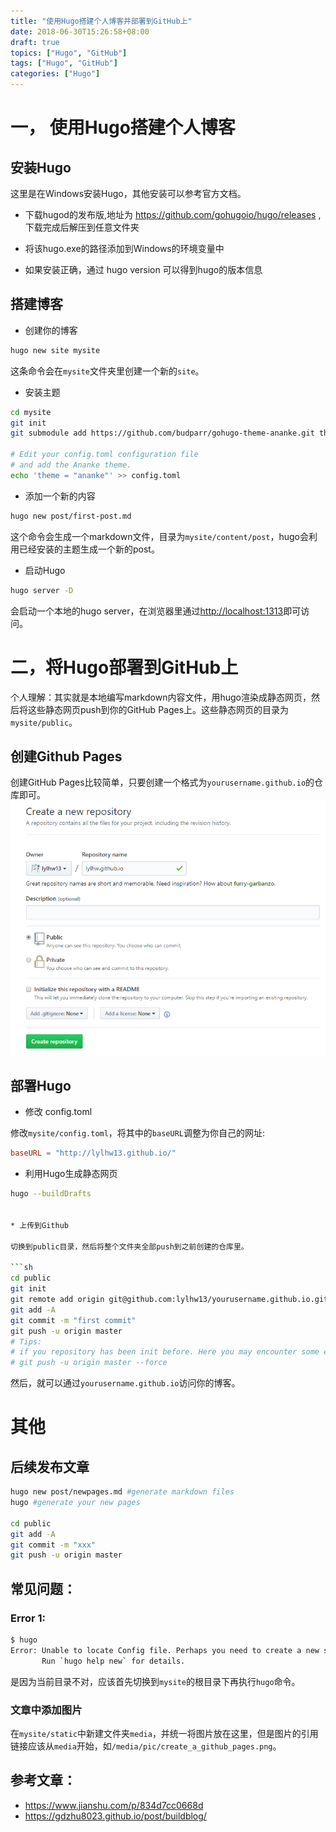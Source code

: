 ```yaml
---
title: "使用Hugo搭建个人博客并部署到GitHub上"
date: 2018-06-30T15:26:58+08:00
draft: true
topics: ["Hugo", "GitHub"]
tags: ["Hugo", "GitHub"]
categories: ["Hugo"]
---
```

# 一， 使用Hugo搭建个人博客

## 安装Hugo

这里是在Windows安装Hugo，其他安装可以参考官方文档。

* 下载hugod的发布版,地址为 <https://github.com/gohugoio/hugo/releases> , 下载完成后解压到任意文件夹

* 将该hugo.exe的路径添加到Windows的环境变量中

* 如果安装正确，通过 hugo version 可以得到hugo的版本信息

## 搭建博客

* 创建你的博客

```sh
hugo new site mysite
```

这条命令会在`mysite`文件夹里创建一个新的`site`。

* 安装主题

```sh
cd mysite
git init
git submodule add https://github.com/budparr/gohugo-theme-ananke.git themes/ananke

# Edit your config.toml configuration file
# and add the Ananke theme.
echo 'theme = "ananke"' >> config.toml
```

* 添加一个新的内容

```sh
hugo new post/first-post.md
```

这个命令会生成一个markdown文件，目录为`mysite/content/post`，hugo会利用已经安装的主题生成一个新的post。

* 启动Hugo

```sh
hugo server -D
```

会启动一个本地的hugo server，在浏览器里通过<http://localhost:1313>即可访问。

# 二，将Hugo部署到GitHub上

个人理解：其实就是本地编写markdown内容文件，用hugo渲染成静态网页，然后将这些静态网页push到你的GitHub Pages上。这些静态网页的目录为`mysite/public`。

## 创建Github Pages

创建GitHub Pages比较简单，只要创建一个格式为`yourusername.github.io`的仓库即可。
![create_a_github_pages](/media/pic/create_a_github_pages.png)

## 部署Hugo

* 修改 config.toml

修改`mysite/config.toml`，将其中的`baseURL`调整为你自己的网址:

```toml
baseURL = "http://lylhw13.github.io/"
```

* 利用Hugo生成静态网页

```sh
hugo --buildDrafts


* 上传到Github

切换到public目录，然后将整个文件夹全部push到之前创建的仓库里。

```sh
cd public
git init
git remote add origin git@github.com:lylhw13/yourusername.github.io.git
git add -A
git commit -m "first commit"
git push -u origin master
# Tips:
# if you repository has been init before. Here you may encounter some errors. So you can change the last line as following:
# git push -u origin master --force
```

然后，就可以通过`yourusername.github.io`访问你的博客。

# 其他

## 后续发布文章
```sh
hugo new post/newpages.md #generate markdown files
hugo #generate your new pages

cd public 
git add -A
git commit -m "xxx"
git push -u origin master
```

## 常见问题：

### Error 1:

```sh
$ hugo
Error: Unable to locate Config file. Perhaps you need to create a new site.
       Run `hugo help new` for details.
```
是因为当前目录不对，应该首先切换到`mysite`的根目录下再执行`hugo`命令。

### 文章中添加图片
在`mysite/static`中新建文件夹`media`，并统一将图片放在这里，但是图片的引用链接应该从`media`开始，如`/media/pic/create_a_github_pages.png`。

## 参考文章：

* <https://www.jianshu.com/p/834d7cc0668d>
* <https://gdzhu8023.github.io/post/buildblog/>